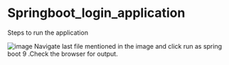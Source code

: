 # Springboot_login_application
Steps to run the application

![image](https://github.com/sridevi-19/Springboot_login_application/assets/83861765/e9450674-0443-42c3-a2e8-bd42090bcbf7)
Navigate last file mentioned in the image and click run as spring boot 9 .Check the browser for output.
